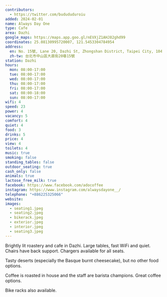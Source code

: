 ```yaml
---
contributors:
  - https://twitter.com/budududuroiu
added: 2024-02-01
name: Always Day One
type: Cafe
area: Dazhi
google_maps: https://maps.app.goo.gl/nEVXjZ1AHJ82ghd99
coordinates: 25.08130995720007, 121.5453304784954
address:
  en: No. 15號, Lane 20, Dazhi St, Zhongshan District, Taipei City, 104
  zh-tw: 台北市中山區大直街20巷15號
station: Dazhi
hours:
  mon: 08:00-17:00
  tue: 08:00-17:00
  wed: 08:00-17:00
  thu: 08:00-17:00
  fri: 08:00-17:00
  sat: 08:00-18:00
  sun: 08:00-17:00
wifi: 4
speed: 23
power: 4
vacancy: 5
comfort: 4
quiet: 4
food: 3
drinks: 5
price: 4
view: 4
toilets: 4
music: true
smoking: false
standing_tables: false
outdoor_seating: true
cash_only: false
animals: true
lactose_free_milk: true
facebook: https://www.facebook.com/adocoffee
instagram: https://www.instagram.com/alwaysdayone__/
telephone: "+886225325066"
website: 
images:
  - seating1.jpeg
  - seating2.jpeg
  - bikerack.jpeg
  - exterior.jpeg
  - interior.jpeg
  - seating3.jpeg
---
```


Brightly lit roastery and cafe in Dazhi. Large tables, fast WiFi and quiet. Chairs have back support. Chargers available for all seats.

Tasty deserts (especially the Basque burnt cheesecake), but no other food options.

Coffee is roasted in house and the staff are barista champions. Great coffee options.

Bike racks also available.

